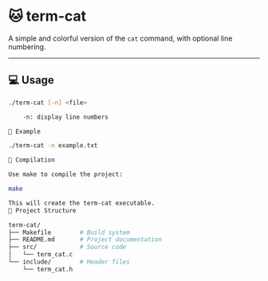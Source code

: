# 🐱 term-cat

A simple and colorful version of the `cat` command, with optional line numbering.

---

## 💻 Usage

```bash
./term-cat [-n] <file>

    -n: display line numbers

🧪 Example

./term-cat -n example.txt

🔧 Compilation

Use make to compile the project:

make

This will create the term-cat executable.
📁 Project Structure

term-cat/
├── Makefile        # Build system
├── README.md       # Project documentation
├── src/            # Source code
│   └── term_cat.c
└── include/        # Header files
    └── term_cat.h

